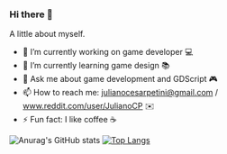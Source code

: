 ### Hi there 👋

A little about myself.

- 🔭 I’m currently working on game developer 💻
- 🌱 I’m currently learning game design 📚
- 💬 Ask me about game development and GDScript 🎮
- 📫 How to reach me: julianocesarpetini@gmail.com / www.reddit.com/user/JulianoCP ✉️
- ⚡ Fun fact: I like coffee ☕

![Anurag's GitHub stats](https://github-readme-stats.vercel.app/api?username=anuraghazra&show_icons=true&theme=radical)     [![Top Langs](https://github-readme-stats.vercel.app/api/top-langs/?username=anuraghazra&layout=compact&theme=radical)](https://github.com/anuraghazra/github-readme-stats)
